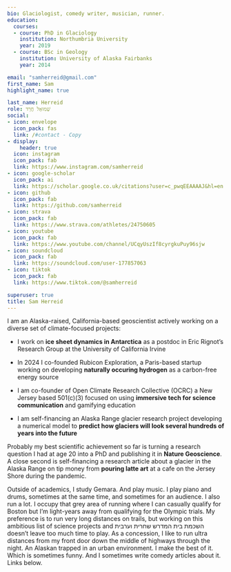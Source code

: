 ```yaml
---
bio: Glaciologist, comedy writer, musician, runner.
education:
  courses:
  - course: PhD in Glaciology
    institution: Northumbria University
    year: 2019
  - course: BSc in Geology
    institution: University of Alaska Fairbanks
    year: 2014

email: "samherreid@gmail.com"
first_name: Sam
highlight_name: true

last_name: Herreid
role: שְׁמוּאֵל חֲרֵד
social:
- icon: envelope
  icon_pack: fas
  link: /#contact - Copy
- display:
    header: true
  icon: instagram
  icon_pack: fab
  link: https://www.instagram.com/samherreid
- icon: google-scholar
  icon_pack: ai
  link: https://scholar.google.co.uk/citations?user=c_pwqEEAAAAJ&hl=en
- icon: github
  icon_pack: fab
  link: https://github.com/samherreid
- icon: strava
  icon_pack: fab
  link: https://www.strava.com/athletes/24750605
- icon: youtube
  icon_pack: fab
  link: https://www.youtube.com/channel/UCqyUszIf8cyrgkuPuy96sjw
- icon: soundcloud
  icon_pack: fab
  link: https://soundcloud.com/user-177857063
- icon: tiktok
  icon_pack: fab
  link: https://www.tiktok.com/@samherreid

superuser: true
title: Sam Herreid
---
```


I am an Alaska-raised, California-based geoscientist actively working on a diverse set of climate-focused projects:

- I work on **ice sheet dynamics in Antarctica** as a postdoc in Eric Rignot’s Research Group at the University of California Irvine


- In 2024 I co-founded Rubicon Exploration, a Paris-based startup working on developing **naturally occuring hydrogen** as a carbon-free energy source

- I am co-founder of Open Climate Research Collective (OCRC) a New Jersey based 501(c)(3) focused on using **immersive tech for science communication** and gamifying education 

- I am self-financing an Alaska Range glacier research project developing a numerical model to **predict how glaciers will look several hundreds of years into the future**

Probably my best scientific achievement so far is turning a research question I had at age 20 into a PhD and publishing it in **Nature Geoscience**. A close second is self-financing a research article about a glacier in the Alaska Range on tip money from **pouring latte art** at a cafe on the Jersey Shore during the pandemic.

Outside of academics, I study Gemara. And play music. I play piano and drums, sometimes at the same time, and sometimes for an audience. I also run a lot. I occupy that grey area of running where I can casually qualify for Boston but I’m light-years away from qualifying for the Olympic trials. My preference is to run very long distances on trails, but working on this ambitious list of science projects and השכמת בית המדרש שחרית וערבית doesn’t leave too much time to play. As a concession, I like to run ultra distances from my front door down the middle of highways through the night. An Alaskan trapped in an urban environment. I make the best of it. Which is sometimes funny. And I sometimes write comedy articles about it. Links below. 
